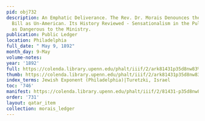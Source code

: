 ```yaml
---
pid: obj732
description: An Emphatic Deliverance. The Rev. Dr. Morais Denounces the Anti-Chinese
  Bill as Un-American. Its History Reviewed - Sensationalism in the Pulpit Condemned
  as Dangerous to the Ministry.
publication: Public Ledger
location: Philadelphia
full_date: " May 9, 1892"
month_day: 9-May
volume-notes:
year: '1892'
full: https://colenda.library.upenn.edu/phalt/iiif/2/ark81431p35d8nw83%2FSHA256E-s8218036--c1d44c5bd560de5f7ddcc2e17b59cd0a0aa75daed2fca2c729ae3c6cc9260cf0.jpeg/full/3500,/0/default.jpg
thumb: https://colenda.library.upenn.edu/phalt/iiif/2/ark81431p35d8nw83%2FSHA256E-s8218036--c1d44c5bd560de5f7ddcc2e17b59cd0a0aa75daed2fca2c729ae3c6cc9260cf0.jpeg/full/!200,200/0/default.jpg
index_terms: Jewish Exponent (Philadelphia)|Turetzki, Israel
toc: '746'
manifest: https://colenda.library.upenn.edu/phalt/iiif/2/81431-p35d8nw83/manifest
order: '731'
layout: qatar_item
collection: morais_ledger
---
```

